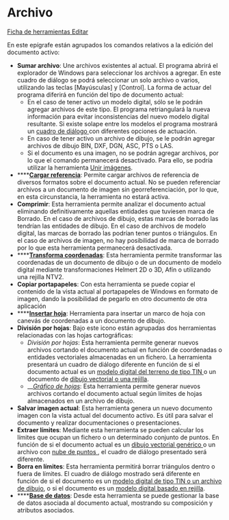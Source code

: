 # Archivo

[Ficha de herramientas Editar](./)

En este epígrafe están agrupados los comandos relativos a la edición del documento activo:

* **Sumar archivo**: Une archivos existentes al actual. El programa abrirá el explorador de Windows para seleccionar los archivos a agregar. En este cuadro de diálogo se podrá seleccionar un solo archivo o varios, utilizando las teclas \[Mayúsculas\] y \[Control\]. La forma de actuar del programa diferirá en función del tipo de documento actual:
  * En el caso de tener activo un modelo digital, sólo se le podrán agregar archivos de este tipo. El programa retriangulará la nueva información para evitar inconsistencias del nuevo modelo digital resultante. Si existe solape entre los modelos el programa mostrará un [cuadro de diálogo ](../../operaciones-con-archivos/agregar-modelos-digitales-del-terreno.md)con diferentes opciones de actuación.
  * En caso de tener activo un archivo de dibujo, se le podrán agregar archivos de dibujo BIN, DXF, DGN, ASC, PTS o LAS.
  * Si el documento es una imagen, no se podrán agregar archivos, por lo que el comando permanecerá desactivado. Para ello, se podría utilizar la herramienta [Unir imágenes](../../herramientas-para-imagenes/unir-imagenes.md).
* \*\*\*\*[**Cargar referencia**](../../operaciones-con-archivos/abrir-archivos-de-referencia.md): Permite cargar archivos de referencia de diversos formatos sobre el documento actual. No se pueden referenciar archivos a un documento de imagen sin georreferenciación, por lo que, en esta circunstancia, la herramienta no estará activa.
* **Comprimir**: Esta herramienta permite analizar el documento actual eliminando definitivamente aquellas entidades que tuviesen marca de Borrado. En el caso de archivos de dibujo, estas marcas de borrado las tendrían las entidades de dibujo. En el caso de archivos de modelo digital, las marcas de borrado las podrían tener puntos o triángulos. En el caso de archivos de imagen, no hay posibilidad de marca de borrado por lo que esta herramienta permanecerá desactivada.
* \*\*\*\*[**Transforma coordenadas**](../../otras-herramientas/transformacion-de-coordenadas.md): Esta herramienta permite transformar las coordenadas de un documento de dibujo o de un documento de modelo digital mediante transformaciones Helmert 2D o 3D, Afín o utilizando una rejilla NTV2.
* **Copiar portapapeles**: Con esta herramienta se puede copiar el contenido de la vista actual al portapapeles de Windows en formato de imagen, dando la posibilidad de pegarlo en otro documento de otra aplicación
* \*\*\*\*[**Insertar hoja**](../../otras-herramientas/insertar-hoja.md): Herramienta para insertar un marco de hoja con canevás de coordenadas a un documento de dibujo.
* **División por hojas**: Bajo este icono están agrupadas dos herramientas relacionadas con las hojas cartográficas:
  * _División por hojas_: Esta herramienta permite generar nuevos archivos cortando el documento actual en función de coordenadas o entidades vectoriales almacenadas en un fichero. La herramienta presentará un cuadro de diálogo diferente en función de si el documento actual es un [modelo digital del terreno de tipo TIN ](../../otras-herramientas/cortar-por-hojas.md)o un documento de [dibujo vectorial o una rejilla](../../otras-herramientas/division-por-hojas.md).
  * \_\_[_Gráfico de hojas_](../../otras-herramientas/grafico-de-hojas.md): Esta herramienta permite generar nuevos archivos cortando el documento actual según límites de hojas almacenados en un archivo de dibujo.
* **Salvar imagen actual**: Esta herramienta genera un nuevo documento imagen con la vista actual del documento activo. Es útil para salvar el documento y realizar documentaciones o presentaciones.
* **Extraer límites**: Mediante esta herramienta se pueden calcular los límites que ocupan un fichero o un determinado conjunto de puntos. En función de si el documento actual es un [dibujo vectorial genérico ](../../otras-herramientas/extraer-limites.md)o un archivo con [nube de puntos ](../../otras-herramientas/extraer-limites-lidar.md), el cuadro de diálogo presentado será diferente.
* **Borra en límites**: Esta herramienta permitirá borrar triángulos dentro o fuera de límites. El cuadro de diálogo mostrado será diferente en función de si el documento es un [modelo digital de tipo TIN o un archivo de dibujo](../../herramientas-de-edicion-de-la-triangulacion/borrar-fuera-o-dentro-de-limites.md), o si el documento es un [modelo digital basado en rejilla](../../untitled-289/borra-en-limites.md).
* \*\*\*\*[**Base de datos**](../../otras-herramientas/editar-elementos/base-de-datos.md): Desde esta herramienta se puede gestionar la base de datos asociada al documento actual, mostrando su composición y atributos asociados.

